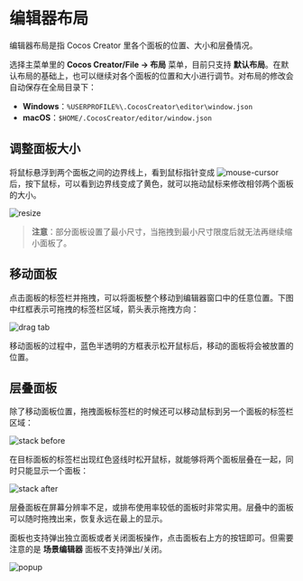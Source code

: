 # 编辑器布局

编辑器布局是指 Cocos Creator 里各个面板的位置、大小和层叠情况。

选择主菜单里的 **Cocos Creator/File -> 布局** 菜单，目前只支持 **默认布局**。在默认布局的基础上，也可以继续对各个面板的位置和大小进行调节。对布局的修改会自动保存在全局目录下：

- **Windows**：`%USERPROFILE%\.CocosCreator\editor\window.json`
- **macOS**：`$HOME/.CocosCreator/editor/window.json`

## 调整面板大小

将鼠标悬浮到两个面板之间的边界线上，看到鼠标指针变成 ![mouse-cursor](index/mouse-cursor.jpg) 后，按下鼠标，可以看到边界线变成了黄色，就可以拖动鼠标来修改相邻两个面板的大小。

![resize](index/resize.png)

> **注意**：部分面板设置了最小尺寸，当拖拽到最小尺寸限度后就无法再继续缩小面板了。

## 移动面板

点击面板的标签栏并拖拽，可以将面板整个移动到编辑器窗口中的任意位置。下图中红框表示可拖拽的标签栏区域，箭头表示拖拽方向：

![drag tab](index/drag_tab.png)

移动面板的过程中，蓝色半透明的方框表示松开鼠标后，移动的面板将会被放置的位置。

## 层叠面板

除了移动面板位置，拖拽面板标签栏的时候还可以移动鼠标到另一个面板的标签栏区域：

![stack before](index/stack_before.png)

在目标面板的标签栏出现红色竖线时松开鼠标，就能够将两个面板层叠在一起，同时只能显示一个面板：

![stack after](index/stack_after.png)

层叠面板在屏幕分辨率不足，或排布使用率较低的面板时非常实用。层叠中的面板可以随时拖拽出来，恢复永远在最上的显示。

面板也支持弹出独立面板或者关闭面板操作，点击面板右上方的按钮即可。但需要注意的是 **场景编辑器** 面板不支持弹出/关闭。

![popup](index/popup.png)
